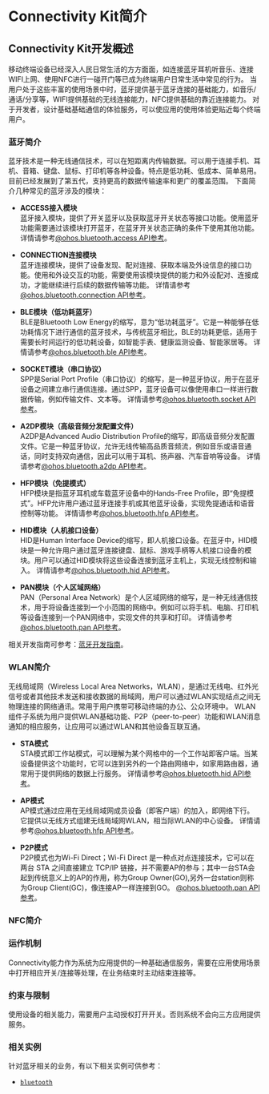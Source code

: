 # Connectivity Kit简介

## Connectivity Kit开发概述

移动终端设备已经深入人民日常生活的方方面面，如连接蓝牙耳机听音乐、连接WIFI上网、使用NFC进行一碰开门等已成为终端用户日常生活中常见的行为。
当用户处于这些丰富的使用场景中时，蓝牙提供基于蓝牙连接的基础能力，如音乐/通话/分享等，WIFI提供基础的无线连接能力，NFC提供基础的靠近连接能力。
对于开发者，设计基础基础通信的体验服务，可以使应用的使用体验更贴近每个终端用户。

### 蓝牙简介

蓝牙技术是一种无线通信技术，可以在短距离内传输数据。可以用于连接手机、耳机、音箱、键盘、鼠标、打印机等各种设备。特点是低功耗、低成本、简单易用。目前已经发展到了第五代，支持更高的数据传输速率和更广的覆盖范围。
下面简介几种常见的蓝牙涉及的模块：

- **ACCESS接入模块**<br/>
  蓝牙接入模块，提供了开关蓝牙以及获取蓝牙开关状态等接口功能。使用蓝牙功能需要通过该模块打开蓝牙，在蓝牙开关状态正确的条件下使用其他功能。
  详情请参考[@ohos.bluetooth.access API参考](../reference/apis/js-apis-bluetooth-access.md)。

- **CONNECTION连接模块**<br/>
  蓝牙连接模块，提供了设备发现、配对连接、获取本端及外设信息的接口功能。使用和外设交互的功能，需要使用该模块提供的能力和外设配对、连接成功，才能继续进行后续的数据传输等功能。
  详情请参考[@ohos.bluetooth.connection API参考](../reference/apis/js-apis-bluetooth-connection.md)。

- **BLE模块（低功耗蓝牙）**<br/>
  BLE是Bluetooth Low Energy的缩写，意为“低功耗蓝牙”。它是一种能够在低功耗情况下进行通信的蓝牙技术，与传统蓝牙相比，BLE的功耗更低，适用于需要长时间运行的低功耗设备，如智能手表、健康监测设备、智能家居等。
  详情请参考[@ohos.bluetooth.ble API参考](../reference/apis/js-apis-bluetooth-ble.md)。

- **SOCKET模块（串口协议）**<br/>
  SPP是Serial Port Profile（串口协议）的缩写，是一种蓝牙协议，用于在蓝牙设备之间建立串行通信连接。通过SPP，蓝牙设备可以像使用串口一样进行数据传输，例如传输文件、文本等。
  详情请参考[@ohos.bluetooth.socket API参考](../reference/apis/js-apis-bluetooth-socket.md)。

- **A2DP模块（高级音频分发配置文件）**<br/>
  A2DP是Advanced Audio Distribution Profile的缩写，即高级音频分发配置文件。它是一种蓝牙协议，允许无线传输高品质音频流，例如音乐或语音通话，同时支持双向通信，因此可以用于耳机、扬声器、汽车音响等设备。
  详情请参考[@ohos.bluetooth.a2dp API参考](../reference/apis/js-apis-bluetooth-a2dp.md)。

- **HFP模块（免提模式）**<br/>
  HFP模块是指蓝牙耳机或车载蓝牙设备中的Hands-Free Profile，即“免提模式”。HFP允许用户通过蓝牙连接手机或其他蓝牙设备，实现免提通话和语音控制等功能。
  详情请参考[@ohos.bluetooth.hfp API参考](../reference/apis/js-apis-bluetooth-hfp.md)。

- **HID模块（人机接口设备）**<br/>
  HID是Human Interface Device的缩写，即人机接口设备。在蓝牙中，HID模块是一种允许用户通过蓝牙连接键盘、鼠标、游戏手柄等人机接口设备的模块。用户可以通过HID模块将这些设备连接到蓝牙主机上，实现无线控制和输入。
  详情请参考[@ohos.bluetooth.hid API参考](../reference/apis/js-apis-bluetooth-hid.md)。

- **PAN模块（个人区域网络）**<br/>
  PAN（Personal Area Network）是个人区域网络的缩写，是一种无线通信技术，用于将设备连接到一个小范围的网络中。例如可以将手机、电脑、打印机等设备连接到一个PAN网络中，实现文件的共享和打印。
  详情请参考[@ohos.bluetooth.pan API参考](../reference/apis/js-apis-bluetooth-pan.md)。

相关开发指南可参考：[蓝牙开发指南](./bluetooth/bluetooth-overview.md)。

### WLAN简介
无线局域网（Wireless Local Area Networks，WLAN），是通过无线电、红外光信号或者其他技术发送和接收数据的局域网，用户可以通过WLAN实现结点之间无物理连接的网络通讯。常用于用户携带可移动终端的办公、公众环境中。
WLAN组件子系统为用户提供WLAN基础功能、P2P（peer-to-peer）功能和WLAN消息通知的相应服务，让应用可以通过WLAN和其他设备互联互通。

- **STA模式**<br/>
  STA模式即工作站模式，可以理解为某个网格中的一个工作站即客户端。当某设备提供这个功能时，它可以连到另外的一个路由网络中，如家用路由器，通常用于提供网络的数据上行服务。
  详情请参考[@ohos.bluetooth.hid API参考](../reference/apis/js-apis-wifiManager.md)。

- **AP模式**<br/>
  AP模式通过应用在无线局域网成员设备（即客户端）的加入，即网络下行。它提供以无线方式组建无线局域网WLAN，相当际WLAN的中心设备。
  详情请参考[@ohos.bluetooth.hfp API参考](../reference/apis/js-apis-wifiManager.md)。

- **P2P模式**<br/>
  P2P模式也为Wi-Fi Direct；Wi-Fi Direct 是一种点对点连接技术，它可以在两台 STA 之间直接建立 TCP/IP 链接，并不需要AP的参与；其中一台STA会起到传统意义上的AP的作用，称为Group Owner(GO),另外一台station则称为Group Client(GC)，像连接AP一样连接到GO。
  [@ohos.bluetooth.pan API参考](../reference/apis/js-apis-wifiManager.md)。

### NFC简介


### 运作机制

Connectivity能力作为系统为应用提供的一种基础通信服务，需要在应用使用场景中打开相应开关/连接等处理，在业务结束时主动结束连接等。

### 约束与限制

使用设备的相关能力，需要用户主动授权打开开关。否则系统不会向三方应用提供服务。

### 相关实例

针对蓝牙相关的业务，有以下相关实例可供参考：

- [`bluetooth`](https://gitee.com/openharmony/applications_app_samples/tree/master/code/BasicFeature/Connectivity/Bluetooth)